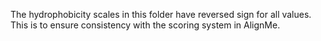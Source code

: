 The hydrophobicity scales in this folder have reversed sign for all values. This is to ensure consistency with the scoring system in AlignMe.
